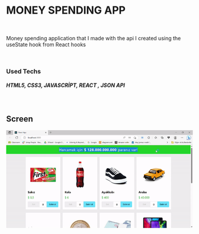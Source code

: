 <h1>MONEY SPENDING APP</h1>
<br>
<p> Money spending application that I made with the api I created using the useState hook from React hooks </p>
<br>
<h3>Used Techs</h3>
<h5>HTML5, CSS3, JAVASCRİPT, REACT , JSON API</h5>
<br>
<h2>Screen</h2>
<img src="./src/assets/screen.gif">
